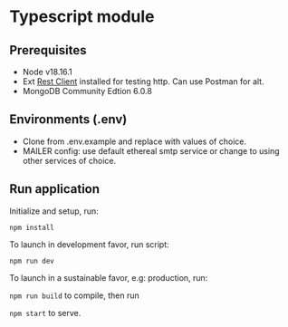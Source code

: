 
# Typescript module

## Prerequisites
- Node v18.16.1
- Ext [Rest Client](https://marketplace.visualstudio.com/items?itemName=humao.rest-client) installed for testing http. Can use Postman for alt.
- MongoDB Community Edtion 6.0.8

## Environments (.env)
- Clone from .env.example and replace with values of choice.
- MAILER config: use default ethereal smtp service or change to using other services of choice.

## Run application

Initialize and setup, run:

`npm install`

To launch in development favor, run script:

`npm run dev`

To launch in a sustainable favor, e.g: production, run:

`npm run build` to compile, then run

`npm start` to serve.